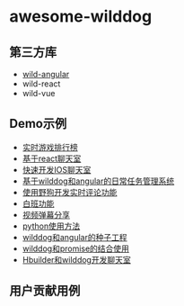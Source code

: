 # awesome-wilddog


## 第三方库

* [wild-angular](https://github.com/WildDogTeam/lib-js-wildangular )
* wild-react
* wild-vue


## Demo示例
* [实时游戏排行榜](http://www.jianshu.com/p/8be5331d92d9)
* [基于react聊天室](https://segmentfault.com/a/1190000004659409)
* [快速开发IOS聊天室](http://yrq110.me/2016/08/06/wilddog-im/)
* [基于wilddog和angular的日常任务管理系统](https://github.com/lewis617/daily-task)
* [使用野狗开发实时评论功能](https://www.v2ex.com/t/285527#reply1)
* [白班功能](https://www.v2ex.com/t/295109)
* [视频弹幕分享](https://www.v2ex.com/t/277158#reply28)
* [python使用方法](https://www.v2ex.com/t/274658)
* [wilddog和angular的种子工程](https://github.com/lewis617/wild-angular-seed)
* [wilddog和promise的结合使用](http://blog.csdn.net/jacky4504/article/details/52249209?locationNum=12)
* [Hbuilder和wilddog开发聊天室](http://blog.csdn.net/StevenTQP/article/details/51582154?locationNum=15
)
## 用户贡献用例
